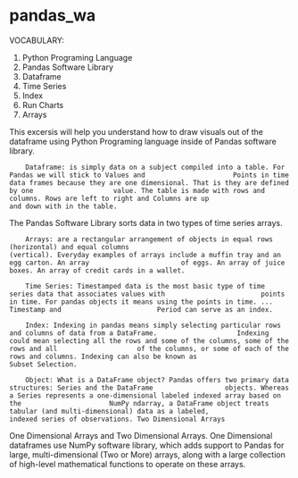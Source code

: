 # pandas_wa

VOCABULARY:
1. Python Programing Language 
2. Pandas Software Library 
3. Dataframe 
4. Time Series
5. Index 
6. Run Charts 
7. Arrays

This excersis will help you understand how to draw visuals out of the dataframe using Python Programing language inside of Pandas software library.

        Dataframe: is simply data on a subject compiled into a table. For Pandas we will stick to Values and                      Points in time data frames because they are one dimensional. That is they are defined by one                    value. The table is made with rows and columns. Rows are left to right and Columns are up                      and down with in the table.

The Pandas Software Library sorts data in two types of time series arrays. 

        Arrays: are a rectangular arrangement of objects in equal rows (horizontal) and equal columns                               (vertical). Everyday examples of arrays include a muffin tray and an egg carton. An array                       of eggs. An array of juice boxes. An array of credit cards in a wallet.
        
        Time Series: Timestamped data is the most basic type of time series data that associates values with                        points in time. For pandas objects it means using the points in time. ... Timestamp and                        Period can serve as an index.
        
        Index: Indexing in pandas means simply selecting particular rows and columns of data from a DataFrame.                    Indexing could mean selecting all the rows and some of the columns, some of the rows and all                    of the columns, or some of each of the rows and columns. Indexing can also be known as                          Subset Selection.
        
        Object: What is a DataFrame object? Pandas offers two primary data structures: Series and the DataFrame                  objects. Whereas a Series represents a one-dimensional labeled indexed array based on the                      NumPy ndarray, a DataFrame object treats tabular (and multi-dimensional) data as a labeled,                    indexed series of observations. Two Dimensional Arrays
        
One Dimensional Arrays and Two Dimensional Arrays. One Dimensional dataframes use NumPy software library, which  adds support to Pandas for large, multi-dimensional (Two or More) arrays, along with a large collection of high-level mathematical functions to operate on these arrays.




